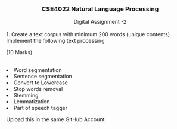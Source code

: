 <h3><center>CSE4022 Natural Language Processing</center></h3>
<center>Digital Assignment -2</center><br>
1.	Create a text corpus with minimum 200 words (unique contents). Implement the following text processing   <br>                                                                   <p>(10 Marks)</p> <br>
<li>Word segmentation</li>
<li>Sentence segmentation</li>
<li>Convert to Lowercase</li>
<li>Stop words removal</li>
<li>Stemming</li>
<li>Lemmatization</li>
<li>Part of speech tagger</li>


 Upload this in the same GitHub Account.
